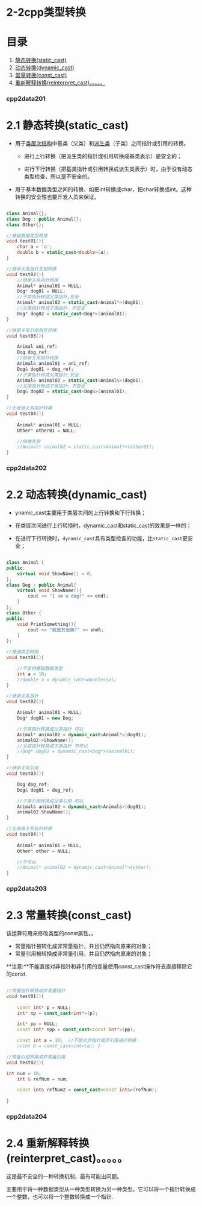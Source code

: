# 2-2cpp类型转换

# 目录

1. [静态转换(static_cast)](#cpp2data201)
2. [动态转换(dynamic_cast)](#cpp2data202)
3. [常量转换(const_cast)](#cpp2data203)
4. [重新解释转换(reinterpret_cast)。。。。。](#cpp2data204)


### cpp2data201
# 2.1 静态转换(static_cast)

- 用于[类层次结构](http://baike.baidu.com/view/2405425.htm)中基类（父类）和[派生类](http://baike.baidu.com/view/535532.htm)（子类）之间指针或引用的转换。

  - 进行上行转换（把派生类的指针或引用转换成基类表示）是安全的；

  - 进行下行转换（把基类指针或引用转换成派生类表示）时，由于没有动态类型检查，所以是不安全的。
  
- 用于基本数据类型之间的转换，如把int转换成char，把char转换成int。这种转换的安全性也要开发人员来保证。

```cpp

class Animal{};
class Dog : public Animal{};
class Other{};

//基础数据类型转换
void test01(){
	char a = 'a';
	double b = static_cast<double>(a);
}

//继承关系指针互相转换
void test02(){
	//继承关系指针转换
	Animal* animal01 = NULL;
	Dog* dog01 = NULL;
	//子类指针转成父类指针,安全
	Animal* animal02 = static_cast<Animal*>(dog01);
	//父类指针转成子类指针，不安全
	Dog* dog02 = static_cast<Dog*>(animal01);
}

//继承关系引用相互转换
void test03(){

	Animal ani_ref;
	Dog dog_ref;
	//继承关系指针转换
	Animal& animal01 = ani_ref;
	Dog& dog01 = dog_ref;
	//子类指针转成父类指针,安全
	Animal& animal02 = static_cast<Animal&>(dog01);
	//父类指针转成子类指针，不安全
	Dog& dog02 = static_cast<Dog&>(animal01);
}

//无继承关系指针转换
void test04(){
	
	Animal* animal01 = NULL;
	Other* other01 = NULL;

	//转换失败
	//Animal* animal02 = static_cast<Animal*>(other01);
}


```


### cpp2data202
# 2.2 动态转换(dynamic_cast)

- ynamic_cast主要用于类层次间的上行转换和下行转换；

- 在类层次间进行上行转换时，dynamic_cast和static_cast的效果是一样的；

- 在进行下行转换时，`dynamic_cast`具有类型检查的功能，比`static_cast`更安全；


```cpp

class Animal {
public:
	virtual void ShowName() = 0;
};
class Dog : public Animal{
	virtual void ShowName(){
		cout << "I am a dog!" << endl;
	}
};
class Other {
public:
	void PrintSomething(){
		cout << "我是其他类!" << endl;
	}
};

//普通类型转换
void test01(){

	//不支持基础数据类型
	int a = 10;
	//double a = dynamic_cast<double>(a);
}

//继承关系指针
void test02(){

	Animal* animal01 = NULL;
	Dog* dog01 = new Dog;

	//子类指针转换成父类指针 可以
	Animal* animal02 = dynamic_cast<Animal*>(dog01);
	animal02->ShowName();
	//父类指针转换成子类指针 不可以
	//Dog* dog02 = dynamic_cast<Dog*>(animal01);
}

//继承关系引用
void test03(){

	Dog dog_ref;
	Dog& dog01 = dog_ref;

	//子类引用转换成父类引用 可以
	Animal& animal02 = dynamic_cast<Animal&>(dog01);
	animal02.ShowName();
}

//无继承关系指针转换
void test04(){
	
	Animal* animal01 = NULL;
	Other* other = NULL;

	//不可以
	//Animal* animal02 = dynamic_cast<Animal*>(other);
}


```


### cpp2data203
# 2.3 常量转换(const_cast)


该运算符用来修改类型的const属性。。

- 常量指针被转化成非常量指针，并且仍然指向原来的对象；
- 常量引用被转换成非常量引用，并且仍然指向原来的对象；

**注意:**不能直接对非指针和非引用的变量使用const_cast操作符去直接移除它的const.

```cpp

//常量指针转换成非常量指针
void test01(){
	
	const int* p = NULL;
	int* np = const_cast<int*>(p);

	int* pp = NULL;
	const int* npp = const_cast<const int*>(pp);

	const int a = 10;  //不能对非指针或非引用进行转换
	//int b = const_cast<int>(a); }

//常量引用转换成非常量引用
void test02(){

int num = 10;
	int & refNum = num;

	const int& refNum2 = const_cast<const int&>(refNum);
	
}


```


### cpp2data204
# 2.4 重新解释转换(reinterpret_cast)。。。。。


这是最不安全的一种转换机制，最有可能出问题。

主要用于将一种数据类型从一种类型转换为另一种类型。它可以将一个指针转换成一个整数，也可以将一个整数转换成一个指针.

